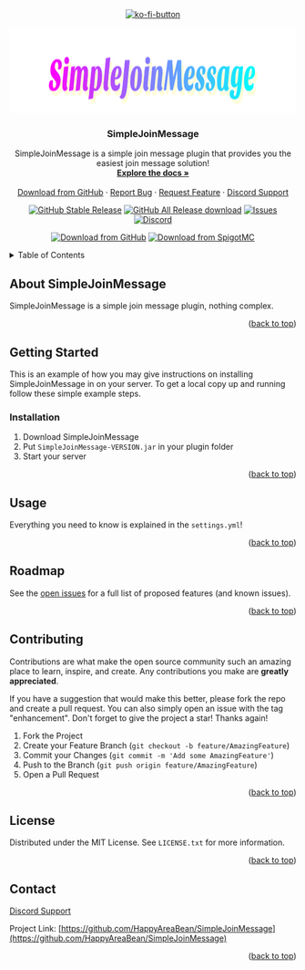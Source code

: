 <div align="center">
<a href="https://ko-fi.com/happyareabean">
    <img src="https://ko-fi.com/img/githubbutton_sm.svg" alt="ko-fi-button">
  </a>
</div>

<div id="top"></div>

<!-- PROJECT SHIELDS -->
<!--
*** I'm using markdown "reference style" links for readability.
*** Reference links are enclosed in brackets [ ] instead of parentheses ( ).
*** See the bottom of this document for the declaration of the reference variables
*** for contributors-url, forks-url, etc. This is an optional, concise syntax you may use.
*** https://www.markdownguide.org/basic-syntax/#reference-style-links
-->

<!-- PROJECT LOGO -->
<br />
<div align="center">
  <a href="https://github.com/HappyAreaBean/SimpleJoinMessage">
    <img src="images/logo.png" alt="Logo" width="1039" height="148">
  </a>

<h3 align="center">SimpleJoinMessage</h3>

  <p align="center">
    SimpleJoinMessage is a simple join message plugin that provides you the easiest join message solution!    <br />
    <a href="https://github.com/HappyAreaBean/SimpleJoinMessage"><strong>Explore the docs »</strong></a>
    <br />
    <br />
    <a href="https://github.com/HappyAreaBean/SimpleJoinMessage/release">Download from GitHub</a>
    ·
    <a href="https://github.com/HappyAreaBean/SimpleJoinMessage/issues">Report Bug</a>
    ·
    <a href="https://github.com/HappyAreaBean/SimpleJoinMessage/issues">Request Feature</a>
    ·
    <a href="https://go.happyareabean.cc/supportdiscord">Discord Support</a>
  </p>

[![GitHub Stable Release][github-release-stable]][download-github-url]
[![GitHub All Release download][downloads-all-release]][download-github-url]
[![Issues][issues-shield]][issues-url]
[![Discord][discord-shield]][discord-url]

[![Download from GitHub][download-github]][download-github-url]
[![Download from SpigotMC][download-spigot]][download-spigot-url]

</div>



<!-- TABLE OF CONTENTS -->
<details>
  <summary>Table of Contents</summary>
  <ol>
    <li>
      <a href="#about-the-project">About SimpleJoinMessage</a>
    </li>
    <li>
      <a href="#getting-started">Getting Started</a>
    </li>
    <li><a href="#usage">Usage</a></li>
    <li><a href="#roadmap">Roadmap</a></li>
    <li><a href="#contributing">Contributing</a></li>
    <li><a href="#license">License</a></li>
    <li><a href="#contact">Contact</a></li>
  </ol>
</details>



<!-- ABOUT THE PROJECT -->
## About SimpleJoinMessage

SimpleJoinMessage is a simple join message plugin, nothing complex.

<p align="right">(<a href="#top">back to top</a>)</p>


<!-- GETTING STARTED -->
## Getting Started

This is an example of how you may give instructions on installing SimpleJoinMessage in on your server.
To get a local copy up and running follow these simple example steps.

### Installation

1. Download SimpleJoinMessage
2. Put `SimpleJoinMessage-VERSION.jar` in your plugin folder
3. Start your server

<p align="right">(<a href="#top">back to top</a>)</p>



<!-- USAGE EXAMPLES -->
## Usage

Everything you need to know is explained in the `settings.yml`!

<p align="right">(<a href="#top">back to top</a>)</p>



<!-- ROADMAP -->
## Roadmap

See the [open issues](https://github.com/HappyAreaBean/SimpleJoinMessage/issues) for a full list of proposed features (and known issues).

<p align="right">(<a href="#top">back to top</a>)</p>



<!-- CONTRIBUTING -->
## Contributing

Contributions are what make the open source community such an amazing place to learn, inspire, and create. Any contributions you make are **greatly appreciated**.

If you have a suggestion that would make this better, please fork the repo and create a pull request. You can also simply open an issue with the tag "enhancement".
Don't forget to give the project a star! Thanks again!

1. Fork the Project
2. Create your Feature Branch (`git checkout -b feature/AmazingFeature`)
3. Commit your Changes (`git commit -m 'Add some AmazingFeature'`)
4. Push to the Branch (`git push origin feature/AmazingFeature`)
5. Open a Pull Request

<p align="right">(<a href="#top">back to top</a>)</p>



<!-- LICENSE -->
## License

Distributed under the MIT License. See `LICENSE.txt` for more information.

<p align="right">(<a href="#top">back to top</a>)</p>



<!-- CONTACT -->
## Contact

[Discord Support](https://go.happyareabean.cc/supportdiscord)

Project Link: [https://github.com/HappyAreaBean/SimpleJoinMessage](https://github.com/HappyAreaBean/SimpleJoinMessage)

<p align="right">(<a href="#top">back to top</a>)</p>

<!-- MARKDOWN LINKS & IMAGES -->
<!-- https://www.markdownguide.org/basic-syntax/#reference-style-links -->
[github-release-stable]: https://img.shields.io/github/v/release/HappyAreaBean/SimpleJoinMessage.svg?label=plugin%20version&style=for-the-badge
[github-release-latest]: https://img.shields.io/github/v/release/HappyAreaBean/SimpleJoinMessage.svg?label=latest%20beta&style=for-the-badge
[contributors-shield]: https://img.shields.io/github/contributors/HappyAreaBean/SimpleJoinMessage.svg?style=for-the-badge
[contributors-url]: https://github.com/HappyAreaBean/SimpleJoinMessage/graphs/contributors
[forks-shield]: https://img.shields.io/github/forks/HappyAreaBean/SimpleJoinMessage.svg?style=for-the-badge
[forks-url]: https://github.com/HappyAreaBean/SimpleJoinMessage/network/members
[stars-shield]: https://img.shields.io/github/stars/HappyAreaBean/SimpleJoinMessage.svg?style=for-the-badge
[stars-url]: https://github.com/HappyAreaBean/SimpleJoinMessage/stargazers
[issues-shield]: https://img.shields.io/github/issues/HappyAreaBean/SimpleJoinMessage.svg?style=for-the-badge
[issues-url]: https://github.com/HappyAreaBean/SimpleJoinMessage/issues
[license-shield]: https://img.shields.io/github/license/HappyAreaBean/SimpleJoinMessage.svg?style=for-the-badge
[license-url]: https://github.com/HappyAreaBean/SimpleJoinMessage/blob/master/LICENSE
[linkedin-shield]: https://img.shields.io/badge/-LinkedIn-black.svg?style=for-the-badge&logo=linkedin&colorB=555
[linkedin-url]: https://linkedin.com/in/linkedin_username
[product-screenshot]: images/screenshot.png
[Next.js]: https://img.shields.io/badge/next.js-000000?style=for-the-badge&logo=nextdotjs&logoColor=white
[Next-url]: https://nextjs.org/
[React.js]: https://img.shields.io/badge/React-20232A?style=for-the-badge&logo=react&logoColor=61DAFB
[React-url]: https://reactjs.org/
[Vue.js]: https://img.shields.io/badge/Vue.js-35495E?style=for-the-badge&logo=vuedotjs&logoColor=4FC08D
[Vue-url]: https://vuejs.org/
[Angular.io]: https://img.shields.io/badge/Angular-DD0031?style=for-the-badge&logo=angular&logoColor=white
[Angular-url]: https://angular.io/
[Svelte.dev]: https://img.shields.io/badge/Svelte-4A4A55?style=for-the-badge&logo=svelte&logoColor=FF3E00
[Svelte-url]: https://svelte.dev/
[Laravel.com]: https://img.shields.io/badge/Laravel-FF2D20?style=for-the-badge&logo=laravel&logoColor=white
[Laravel-url]: https://laravel.com
[Bootstrap.com]: https://img.shields.io/badge/Bootstrap-563D7C?style=for-the-badge&logo=bootstrap&logoColor=white
[Bootstrap-url]: https://getbootstrap.com
[JQuery.com]: https://img.shields.io/badge/jQuery-0769AD?style=for-the-badge&logo=jquery&logoColor=white
[JQuery-url]: https://jquery.com

[downloads-all-release]: https://img.shields.io/github/downloads/HappyAreaBean/SimpleJoinMessage/total?style=for-the-badge
[discord-shield]: https://img.shields.io/discord/347679658369613826?color=darkblue&label=DISCORD&style=for-the-badge
[discord-url]: https://go.happyareabean.cc/supportdiscord

[download-spigot]: https://img.shields.io/badge/Download%20from-SpigotMC-ed8106?style=for-the-badge
[download-spigot-url]: https://www.spigotmc.org/resources/103413/
[download-github]: https://img.shields.io/badge/Download%20from-github-181717?style=for-the-badge
[download-github-url]: https://github.com/HappyAreaBean/SimpleJoinMessage/releases